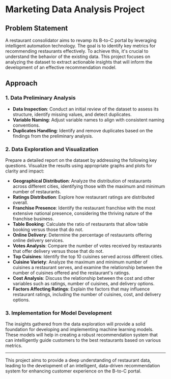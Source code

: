 # Marketing Data Analysis Project

## Problem Statement

A restaurant consolidator aims to revamp its B-to-C portal by leveraging intelligent automation technology. The goal is to identify key metrics for recommending restaurants effectively. To achieve this, it's crucial to understand the behavior of the existing data. This project focuses on analyzing the dataset to extract actionable insights that will inform the development of an effective recommendation model.

## Approach

### 1. Data Preliminary Analysis

- **Data Inspection**: Conduct an initial review of the dataset to assess its structure, identify missing values, and detect duplicates.
- **Variable Naming**: Adjust variable names to align with consistent naming conventions.
- **Duplicates Handling**: Identify and remove duplicates based on the findings from the preliminary analysis.

### 2. Data Exploration and Visualization

Prepare a detailed report on the dataset by addressing the following key questions. Visualize the results using appropriate graphs and plots for clarity and impact:

- **Geographical Distribution**: Analyze the distribution of restaurants across different cities, identifying those with the maximum and minimum number of restaurants.
- **Ratings Distribution**: Explore how restaurant ratings are distributed overall.
- **Franchise Presence**: Identify the restaurant franchise with the most extensive national presence, considering the thriving nature of the franchise business.
- **Table Booking**: Calculate the ratio of restaurants that allow table booking versus those that do not.
- **Online Delivery**: Determine the percentage of restaurants offering online delivery services.
- **Votes Analysis**: Compare the number of votes received by restaurants that offer delivery versus those that do not.
- **Top Cuisines**: Identify the top 10 cuisines served across different cities.
- **Cuisine Variety**: Analyze the maximum and minimum number of cuisines a restaurant serves, and examine the relationship between the number of cuisines offered and the restaurant's ratings.
- **Cost Analysis**: Discuss the relationship between the cost and other variables such as ratings, number of cuisines, and delivery options.
- **Factors Affecting Ratings**: Explain the factors that may influence restaurant ratings, including the number of cuisines, cost, and delivery options.

### 3. Implementation for Model Development

The insights gathered from the data exploration will provide a solid foundation for developing and implementing machine learning models. These models will help in creating a robust recommendation system that can intelligently guide customers to the best restaurants based on various metrics.

---

This project aims to provide a deep understanding of restaurant data, leading to the development of an intelligent, data-driven recommendation system for enhancing customer experience on the B-to-C portal.
